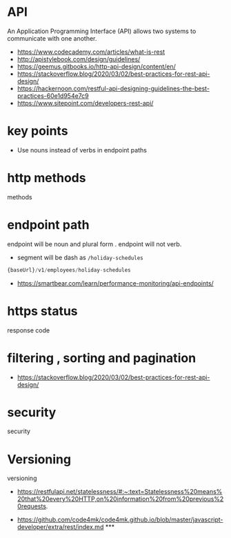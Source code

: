 
# API
An Application Programming Interface (API) allows two systems to communicate with one another.


* https://www.codecademy.com/articles/what-is-rest
* http://apistylebook.com/design/guidelines/
* https://geemus.gitbooks.io/http-api-design/content/en/
* https://stackoverflow.blog/2020/03/02/best-practices-for-rest-api-design/
* https://hackernoon.com/restful-api-designing-guidelines-the-best-practices-60e1d954e7c9
* https://www.sitepoint.com/developers-rest-api/

# key points

* Use nouns instead of verbs in endpoint paths

# http methods

methods


# endpoint path
endpoint will be noun and plural form . endpoint will not verb.

* segment will be dash as `/holiday-schedules`

```php
{baseUrl}/v1/employees/holiday-schedules
```

* https://smartbear.com/learn/performance-monitoring/api-endpoints/

# https status

response code

# filtering , sorting and pagination

* https://stackoverflow.blog/2020/03/02/best-practices-for-rest-api-design/


# security

security

# Versioning

versioning

* https://restfulapi.net/statelessness/#:~:text=Statelessness%20means%20that%20every%20HTTP,on%20information%20from%20previous%20requests.

* https://github.com/code4mk/code4mk.github.io/blob/master/javascript-developer/extra/rest/index.md ***
